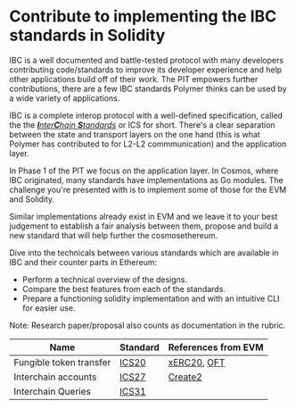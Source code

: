 # Contribute to implementing the IBC standards in Solidity
IBC is a well documented and battle-tested protocol with many developers contributing code/standards to improve its developer experience and help other applications build off of their work. The PIT empowers further contributions, there are a few IBC standards Polymer thinks can be used by a wide variety of applications. 

IBC is a complete interop protocol with a well-defined specification, called the the [_**I**nter**C**hain **S**tandards_](https://github.com/cosmos/ibc) or ICS for short. There's a clear separation between the state and transport layers on the one hand (this is what Polymer has contributed to for L2-L2 commmunication) and the application layer.

In Phase 1 of the PIT we focus on the application layer. In Cosmos, where IBC originated, many standards have implementations as Go modules. The challenge you're presented with is to implement some of those for the EVM and Solidity.

Similar implementations already exist in EVM and we leave it to your best judgement to establish a fair analysis between them, propose and build a new standard that will help further the cosmosethereum.

Dive into the technicals between various standards which are available in IBC and their counter parts in Ethereum:

- Perform a technical overview of the designs.
- Compare the best features from each of the standards.
- Prepare a functioning solidity implementation and with an intuitive CLI for easier use.

Note: Research paper/proposal also counts as documentation in the rubric.

| Name  | Standard  | References from EVM |
| --- | --- | --- |
| Fungible token transfer | [ICS20](https://github.com/cosmos/ibc/tree/main/spec/app/ics-020-fungible-token-transfer) | [xERC20](https://github.com/rhlsthrm/awesome-xerc20?tab=readme-ov-file), [OFT](https://docs.layerzero.network/contracts/oft) |
| Interchain accounts  | [ICS27](https://github.com/cosmos/ibc/tree/main/spec/app/ics-027-interchain-accounts) | [Create2](https://docs.alchemy.com/docs/create2-an-alternative-to-deriving-contract-addresses)  |
| Interchain Queries  | [ICS31](https://github.com/cosmos/ibc/tree/main/spec/app/ics-031-crosschain-queries) |  |

